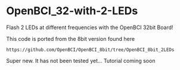 # OpenBCI_32-with-2-LEDs
Flash 2 LEDs at different frequencies with the OpenBCI 32bit Board! 

This code is ported from the 8bit version found here

    https://github.com/OpenBCI/OpenBCI_8bit/tree/OpenBCI_8bit_2LEDs
  
Super new. It has not been tested yet...  Tutorial coming soon
